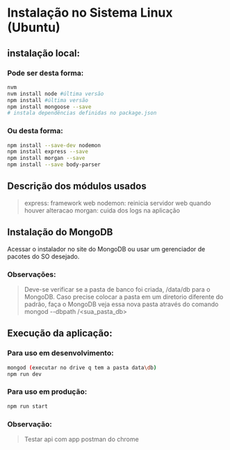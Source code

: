 
# Instalação no Sistema Linux (Ubuntu)

## instalação local:

### Pode ser desta forma:
```bash
nvm
nvm install node #última versão
npm install #última versão
npm install mongoose --save
# instala dependências definidas no package.json
```
### Ou desta forma:
```bash
npm install --save-dev nodemon
npm install express --save
npm install morgan --save
npm install --save body-parser
```
## Descrição dos módulos usados
> express: framework web
> nodemon: reinicia servidor web quando houver alteracao
> morgan: cuida dos logs na aplicação

## Instalação do MongoDB
Acessar o instalador no site do MongoDB ou usar um gerenciador de pacotes do SO desejado.
### Observações:

> Deve-se verificar se a pasta de banco foi criada, /data/db para o MongoDB. Caso precise colocar a pasta em um diretorio diferente do padrão, faça o MongoDB veja essa nova pasta através do comando mongod --dbpath /<sua_pasta_db>


## Execução da aplicação:

### Para uso em desenvolvimento:
```bash
mongod (executar no drive q tem a pasta data\db)
npm run dev
```

### Para uso em produção:
```bash
npm run start
```

### Observação:
> Testar api com app postman do chrome

